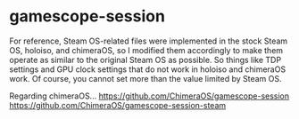 # gamescope-session

For reference, Steam OS-related files were implemented in the stock Steam OS, holoiso, and chimeraOS, so I modified them accordingly to make them operate as similar to the original Steam OS as possible.
So things like TDP settings and GPU clock settings that do not work in holoiso and chimeraOS work.
Of course, you cannot set more than the value limited by Steam OS.

Regarding chimeraOS...
https://github.com/ChimeraOS/gamescope-session
https://github.com/ChimeraOS/gamescope-session-steam
